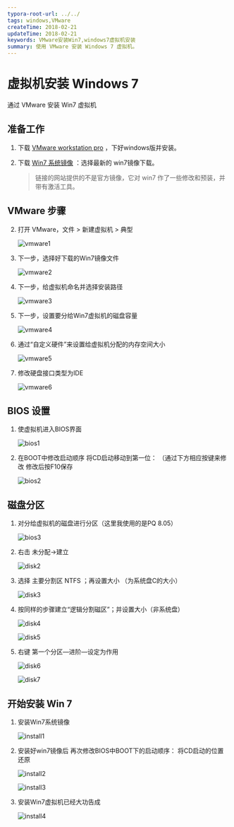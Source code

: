 ```yaml
---
typora-root-url: ../../
tags: windows,VMware
createTime: 2018-02-21
updateTime: 2018-02-21
keywords: VMware安装Win7,windows7虚拟机安装
summary: 使用 VMware 安装 Windows 7 虚拟机。
---
```


# 虚拟机安装 Windows 7

通过 VMware 安装 Win7 虚拟机

## 准备工作

1. 下载 [VMware workstation pro](https://my.vmware.com/en/web/vmware/info/slug/desktop_end_user_computing/vmware_workstation_pro/15_0) ，下好windows版并安装。

2. 下载 [Win7 系统镜像](http://www.deepinghost.com/win7/) ：选择最新的 win7镜像下载。

   > 链接的网站提供的不是官方镜像，它对 win7 作了一些修改和预装，并带有激活工具。

## VMware 步骤

2. 打开 VMware，文件 > 新建虚拟机  > 典型

   ![vmware1](/images/os/windows/3/vmware1.png)

3. 下一步，选择好下载的Win7镜像文件

   ![vmware2](/images/os/windows/3/vmware2.png)

4. 下一步，给虚拟机命名并选择安装路径

   ![vmware3](/images/os/windows/3/vmware3.png)

5. 下一步，设置要分给Win7虚拟机的磁盘容量

   ![vmware4](/images/os/windows/3/vmware4.png)

6. 通过“自定义硬件”来设置给虚拟机分配的内存空间大小

   ![vmware5](/images/os/windows/3/vmware5.png)

7. 修改硬盘接口类型为IDE

   ![vmware6](/images/os/windows/3/vmware6.png)

## BIOS 设置

1. 使虚拟机进入BIOS界面

   ![bios1](/images/os/windows/3/bios1.png)

2. 在BOOT中修改启动顺序 将CD启动移动到第一位： （通过下方相应按键来修改 修改后按F10保存

   ![bios2](/images/os/windows/3/bios2.png)

## 磁盘分区

1. 对分给虚拟机的磁盘进行分区（这里我使用的是PQ 8.05）

   ![bios3](/images/os/windows/3/disk1.png)

2. 右击 未分配->建立

   ![disk2](/images/os/windows/3/disk2.png)

3. 选择 主要分割区 NTFS ；再设置大小 （为系统盘C的大小）

   ![disk3](/images/os/windows/3/disk3.png)

4. 按同样的步骤建立“逻辑分割磁区”；并设置大小（非系统盘）

   ![disk4](/images/os/windows/3/disk4.png)

   ![disk5](/images/os/windows/3/disk5.png)

5. 右键 第一个分区—进阶—设定为作用

   ![disk6](/images/os/windows/3/disk6.png)

   ![disk7](/images/os/windows/3/disk7.png)

## 开始安装 Win 7

1. 安装Win7系统镜像

   ![install1](/images/os/windows/3/install1.png)

2. 安装好win7镜像后 再次修改BIOS中BOOT下的启动顺序： 将CD启动的位置还原

   ![install2](/images/os/windows/3/install2.png)

   ![install3](/images/os/windows/3/install3.png)

3. 安装Win7虚拟机已经大功告成

   ![install4](/images/os/windows/3/install4.jpg)